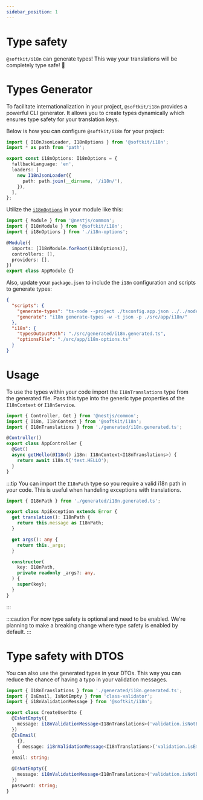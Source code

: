 ```yaml
---
sidebar_position: 1
---
```


# Type safety

`@softkit/i18n` can generate types! This way your translations will be completely type safe! 🎉

# Types Generator

To facilitate internationalization in your project, `@softkit/i18n` provides a powerful CLI generator. It allows you to create types dynamically which ensures type safety for your translation keys.

Below is how you can configure `@softkit/i18n` for your project:

```typescript title="i18n-options.ts"
import { I18nJsonLoader, I18nOptions } from '@softkit/i18n';
import * as path from 'path';

export const i18nOptions: I18nOptions = {
  fallbackLanguage: 'en',
  loaders: [
    new I18nJsonLoader({
      path: path.join(__dirname, '/i18n/'),
    }),
  ],
};
```

Utilize the [`i18nOptions`](/api/i18n/src/interfaces/I18nOptions/) in your module like this:

```typescript title="src/app.module.ts"
import { Module } from '@nestjs/common';
import { I18nModule } from '@softkit/i18n';
import { i18nOptions } from './i18n-options';

@Module({
  imports: [I18nModule.forRoot(i18nOptions)],
  controllers: [],
  providers: [],
})
export class AppModule {}
```

Also, update your `package.json` to include the `i18n` configuration and scripts to generate types:

```json title="package.json"
{
  "scripts": {
    "generate-types": "ts-node --project ./tsconfig.app.json ../../node_modules/@softkit/i18n/src/lib/cli.js generate-types -w",
    "generate": "i18n generate-types -w -t json -p ./src/app/i18n/"
  },
  "i18n": {
    "typesOutputPath": "./src/generated/i18n.generated.ts",
    "optionsFile": "./src/app/i18n-options.ts"
  }
}
```

# Usage

To use the types within your code import the `I18nTranslations` type from the generated file. Pass this type into the generic type properties of the `I18nContext` or `I18nService`.

```typescript title="src/app.controller.ts"
import { Controller, Get } from '@nestjs/common';
import { I18n, I18nContext } from '@softkit/i18n';
import { I18nTranslations } from './generated/i18n.generated.ts';

@Controller()
export class AppController {
  @Get()
  async getHello(@I18n() i18n: I18nContext<I18nTranslations>) {
    return await i18n.t('test.HELLO');
  }
}
```

:::tip
You can import the `I18nPath` type so you require a valid i18n path in your code. This is useful when handeling exceptions with translations.

```typescript title="src/app.controller.ts"
import { I18nPath } from './generated/i18n.generated.ts';

export class ApiException extends Error {
  get translation(): I18nPath {
    return this.message as I18nPath;
  }

  get args(): any {
    return this._args;
  }

  constructor(
    key: I18nPath,
    private readonly _args?: any,
  ) {
    super(key);
  }
}
```

:::

:::caution
For now type safety is optional and need to be enabled. We're planning to make a breaking change where type safety is enabled by default.
:::

# Type safety with DTOS

You can also use the generated types in your DTOs. This way you can reduce the chance of having a typo in your validation messages.

```typescript title="src/craete-user.dto.ts"
import { I18nTranslations } from './generated/i18n.generated.ts';
import { IsEmail, IsNotEmpty } from 'class-validator';
import { i18nValidationMessage } from '@softkit/i18n';

export class CreateUserDto {
  @IsNotEmpty({
    message: i18nValidationMessage<I18nTranslations>('validation.isNotEmpty'),
  })
  @IsEmail(
    {},
    { message: i18nValidationMessage<I18nTranslations>('validation.isEmail') },
  )
  email: string;

  @IsNotEmpty({
    message: i18nValidationMessage<I18nTranslations>('validation.isNotEmpty'),
  })
  password: string;
}
```
